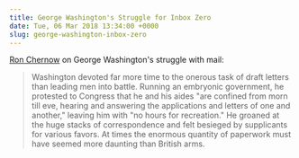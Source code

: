 ```yaml
---
title: George Washington's Struggle for Inbox Zero
date: Tue, 06 Mar 2018 13:34:00 +0000
slug: george-washington-inbox-zero
---
```


[Ron Chernow](https://amzn.to/3e3NppS) on George Washington's struggle with
mail:

> Washington devoted far more time to the onerous task of draft letters than
> leading men into battle. Running an embryonic government, he protested to
> Congress that he and his aides "are confined from morn till eve, hearing and
> answering the applications and letters of one and another," leaving him with
> "no hours for recreation." He groaned at the huge stacks of correspondence
> and felt besieged by supplicants for various favors. At times the enormous
> quantity of paperwork must have seemed more daunting than British arms.
